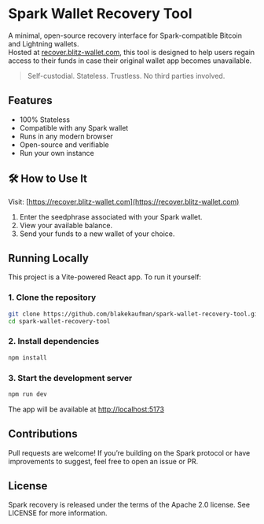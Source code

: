# Spark Wallet Recovery Tool

A minimal, open-source recovery interface for Spark-compatible Bitcoin and Lightning wallets.  
Hosted at [recover.blitz-wallet.com](https://recover.blitz-wallet.com), this tool is designed to help users regain access to their funds in case their original wallet app becomes unavailable.

> Self-custodial. Stateless. Trustless. No third parties involved.

## Features

- 100% Stateless
- Compatible with any Spark wallet
- Runs in any modern browser
- Open-source and verifiable
- Run your own instance

## 🛠 How to Use It

Visit: [https://recover.blitz-wallet.com](https://recover.blitz-wallet.com)

1. Enter the seedphrase associated with your Spark wallet.
2. View your available balance.
3. Send your funds to a new wallet of your choice.

## Running Locally

This project is a Vite-powered React app. To run it yourself:

### 1. Clone the repository

```bash
git clone https://github.com/blakekaufman/spark-wallet-recovery-tool.git
cd spark-wallet-recovery-tool
```

### 2. Install dependencies

```bash
npm install
```

### 3. Start the development server

```bash
npm run dev
```

The app will be available at [http://localhost:5173](http://localhost:5173)

## Contributions

Pull requests are welcome! If you’re building on the Spark protocol or have improvements to suggest, feel free to open an issue or PR.

## License

Spark recovery is released under the terms of the Apache 2.0 license. See LICENSE for more information.
